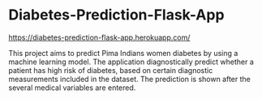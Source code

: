 # Diabetes-Prediction-Flask-App
https://diabetes-prediction-flask-app.herokuapp.com/

This project aims to predict Pima Indians women diabetes by using a machine learning model.
The application diagnostically predict whether a patient has high risk of diabetes, based on
certain diagnostic measurements included in the dataset. The prediction is shown after the
several medical variables are entered.
